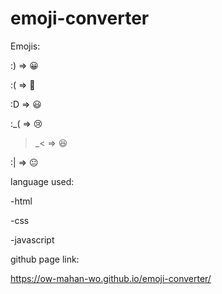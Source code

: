 # emoji-converter
Emojis:

 :) => 😀

 :( => 🙁

 :D => 😃

 :_( => 😢

 >_< => 😆

 :| => 😐
 
language used:

-html

-css

-javascript

github page link:

https://ow-mahan-wo.github.io/emoji-converter/
